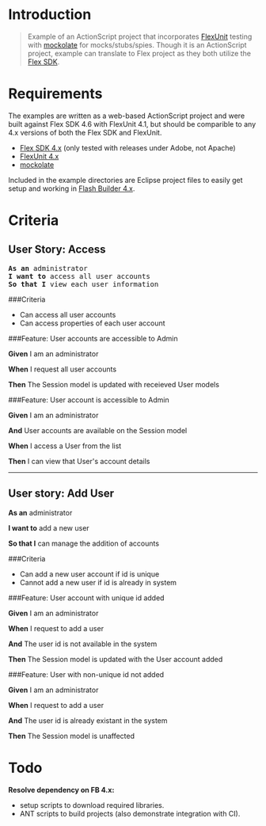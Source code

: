 Introduction
===
> Example of an ActionScript project that incorporates [FlexUnit](https://github.com/flexunit/flexunit) testing with [mockolate](https://github.com/drewbourne/mockolate) for mocks/stubs/spies. Though it is an ActionScript project, example can translate to Flex project as they both utilize the [Flex SDK](http://sourceforge.net/adobe/flexsdk/wiki/Download%20Flex%204.6/).

Requirements
===
The examples are written as a web-based ActionScript project and were built against Flex SDK 4.6 with FlexUnit 4.1, but should be comparible to any 4.x versions of both the Flex SDK and FlexUnit.

* [Flex SDK 4.x](http://sourceforge.net/adobe/flexsdk/wiki/Download%20Flex%204.6/) (only tested with releases under Adobe, not Apache)
* [FlexUnit 4.x](https://github.com/flexunit/flexunit)
* [mockolate](https://github.com/drewbourne/mockolate)

Included in the example directories are Eclipse project files to easily get setup and working in [Flash Builder 4.x](http://www.adobe.com/products/flash-builder.html).

Criteria
===

User Story: Access
---
<pre>
<b>As an</b> administrator
<b>I want to</b> access all user accounts
<b>So that I</b> view each user information
</pre>

###Criteria

* Can access all user accounts
* Can access properties of each user account

###Feature: User accounts are accessible to Admin

**Given** I am an administrator

**When** I request all user accounts

**Then** The Session model is updated with receieved User models

###Feature: User account is accessible to Admin

**Given** I am an administrator

**And** User accounts are available on the Session model

**When** I access a User from the list

**Then** I can view that User's account details

---

User story: Add User
---

**As an** administrator

**I want to** add a new user

**So that I** can manage the addition of accounts

###Criteria

* Can add a new user account if id is unique
* Cannot add a new user if id is already in system


###Feature: User account with unique id added

**Given** I am an administrator

**When** I request to add a user

**And** The user id is not available in the system

**Then** The Session model is updated with the User account added

###Feature: User with non-unique id not added

**Given** I am an administrator

**When** I request to add a user

**And** The user id is already existant in the system

**Then** The Session model is unaffected


Todo
===
**Resolve dependency on FB 4.x:**

* setup scripts to download required libraries.
* ANT scripts to build projects (also demonstrate integration with CI).




